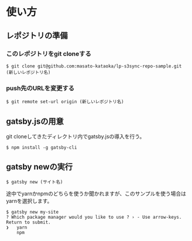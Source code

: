 # 使い方
## レポジトリの準備
### このレポジトリをgit cloneする
```
$ git clone git@github.com:masato-kataoka/lp-s3sync-repo-sample.git (新しいレポジトリ名)
```
### push先のURLを変更する
```
$ git remote set-url origin (新しいレポジトリ名)
```
## gatsby.jsの用意
git cloneしてきたディレクトリ内でgatsby.jsの導入を行う。
```
$ npm install -g gatsby-cli
```
## gatsby newの実行
```
$ gatsby new (サイト名)
```
途中でyarnかnpmのどちらを使うか聞かれますが、このサンプルを使う場合はyarnを選択します。

```
$ gatsby new my-site
? Which package manager would you like to use ? › - Use arrow-keys. Return to submit.
❯   yarn
    npm
```
